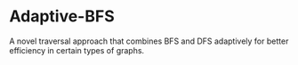 # Adaptive-BFS
A novel traversal approach that combines BFS and DFS adaptively for better efficiency in certain types of graphs.
